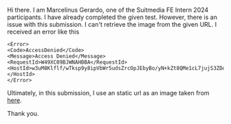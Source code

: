 Hi there. I am Marcelinus Gerardo, one of the Suitmedia FE Intern 2024 participants. I have already completed the given test. However, there is an issue with this submission. I can't retrieve the image from the given URL. I received an error like this

```
<Error>
<Code>AccessDenied</Code>
<Message>Access Denied</Message>
<RequestId>W49XC09BJWNAHBBA</RequestId>
<HostId>w3uM8Klflf/wTksp9y8ipVbWr5udsZrcOpJEbyBo/yN+kZt8QMe1cL7jujS3ZDofxKkd8LIfTgg=</HostId>
</Error>
```

Ultimately, in this submission, I use an static url as an image taken from [here](https://media.istockphoto.com/id/1334737130/photo/handshake-for-the-new-agreement.jpg?s=612x612&w=0&k=20&c=wJvcB4xnQ5U0chNnGbscyuOjXil5hVgBOrio86TpRNk=).

Thank you.